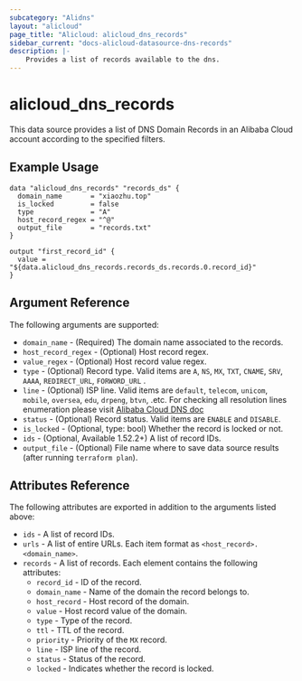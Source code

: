 ```yaml
---
subcategory: "Alidns"
layout: "alicloud"
page_title: "Alicloud: alicloud_dns_records"
sidebar_current: "docs-alicloud-datasource-dns-records"
description: |-
    Provides a list of records available to the dns.
---
```


# alicloud\_dns\_records

This data source provides a list of DNS Domain Records in an Alibaba Cloud account according to the specified filters.

## Example Usage

```
data "alicloud_dns_records" "records_ds" {
  domain_name       = "xiaozhu.top"
  is_locked         = false
  type              = "A"
  host_record_regex = "^@"
  output_file       = "records.txt"
}

output "first_record_id" {
  value = "${data.alicloud_dns_records.records_ds.records.0.record_id}"
}
```

## Argument Reference

The following arguments are supported:

* `domain_name` - (Required) The domain name associated to the records.
* `host_record_regex` - (Optional) Host record regex. 
* `value_regex` - (Optional) Host record value regex. 
* `type` - (Optional) Record type. Valid items are `A`, `NS`, `MX`, `TXT`, `CNAME`, `SRV`, `AAAA`, `REDIRECT_URL`, `FORWORD_URL` .
* `line` - (Optional) ISP line. Valid items are `default`, `telecom`, `unicom`, `mobile`, `oversea`, `edu`, `drpeng`, `btvn`, .etc. For checking all resolution lines enumeration please visit [Alibaba Cloud DNS doc](https://www.alibabacloud.com/help/doc-detail/34339.htm) 
* `status` - (Optional) Record status. Valid items are `ENABLE` and `DISABLE`.
* `is_locked` - (Optional, type: bool) Whether the record is locked or not.
* `ids` - (Optional, Available 1.52.2+) A list of record IDs.
* `output_file` - (Optional) File name where to save data source results (after running `terraform plan`).


## Attributes Reference

The following attributes are exported in addition to the arguments listed above:

* `ids` - A list of record IDs. 
* `urls` - A list of entire URLs. Each item format as `<host_record>.<domain_name>`.
* `records` - A list of records. Each element contains the following attributes:
  * `record_id` - ID of the record.
  * `domain_name` - Name of the domain the record belongs to.
  * `host_record` - Host record of the domain.
  * `value` - Host record value of the domain.
  * `type` - Type of the record.
  * `ttl` - TTL of the record.
  * `priority` - Priority of the `MX` record.
  * `line` - ISP line of the record. 
  * `status` - Status of the record.
  * `locked` - Indicates whether the record is locked.
